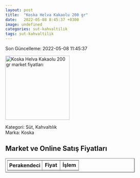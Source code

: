 ```yaml
---
layout: post
title:  "Koska Helva Kakaolu 200 gr"
date:   2022-05-08 8:45:37 +0300
image: undefined
categories: sut-kahvaltilik
tags: sut-kahvaltilik
---
```


Son Güncelleme: 2022-05-08 11:45:37

<img src="undefined" width="200" alt="Koska Helva Kakaolu 200 gr market fiyatları" />

Kategori: Süt, Kahvaltılık
<br />
Marka: Koska

<h2>Market ve Online Satış Fiyatları</h2>

<table border="1" style="padding: 5px;width:80%;">
  <tr>
    <td style="padding: 5px;"><strong>Perakendeci</strong></td>
    <td><strong>Fiyat</strong></td>
    <td><strong>İşlem</strong></td>
  </tr>
  
</table>
